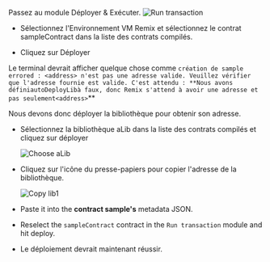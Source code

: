 Passez au module Déployer & Exécuter.
![Run transaction](https://github.com/ethereum/remix-workshops/raw/master/DeployWithLibraries/4_Linking_and_Deploying/images/remix_runtransaction.png "Run Transaction")

- Sélectionnez l'Environnement VM Remix et sélectionnez le contrat sampleContract dans la liste des contrats compilés.

- Cliquez sur Déployer

Le terminal devrait afficher quelque chose comme `création de sample errored : <address> n'est pas une adresse valide. Veuillez vérifier que l'adresse fournie est valide. C'est attendu : **Nous avons définiautoDeployLibà faux, donc Remix s'attend à avoir une adresse et pas seulement<address>`\*\*

Nous devons donc déployer la bibliothèque pour obtenir son adresse.

- Sélectionnez la bibliothèque aLib dans la liste des contrats compilés et cliquez sur déployer

  ![Choose aLib](https://github.com/ethereum/remix-workshops/raw/master/DeployWithLibraries/4_Linking_and_Deploying/images/contract_alib.png "Choose aLib")

- Cliquez sur l'icône du presse-papiers pour copier l'adresse de la bibliothèque.

  ![Copy lib1](https://github.com/ethereum/remix-workshops/raw/master/DeployWithLibraries/4_Linking_and_Deploying/images/alib_copy.png "Copy")

- Paste it into the **contract sample's** metadata JSON.

- Reselect the `sampleContract` contract in the `Run transaction` module and hit deploy.

- Le déploiement devrait maintenant réussir.

